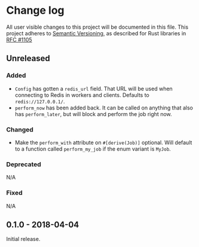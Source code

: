 # Change log

All user visible changes to this project will be documented in this file.
This project adheres to [Semantic Versioning](http://semver.org/), as described
for Rust libraries in [RFC #1105](https://github.com/rust-lang/rfcs/blob/master/text/1105-api-evolution.md)

## Unreleased

### Added

- `Config` has gotten a `redis_url` field. That URL will be used when connecting to Redis in workers and clients. Defaults to `redis://127.0.0.1/`.
- `perform_now` has been added back. It can be called on anything that also has `perform_later`, but will block and perform the job right now.

### Changed

- Make the `perform_with` attribute on `#[derive(Job)]` optional. Will default to a function called `perform_my_job` if the enum variant is `MyJob`.

### Deprecated

N/A

### Fixed

N/A

## 0.1.0 - 2018-04-04

Initial release.
